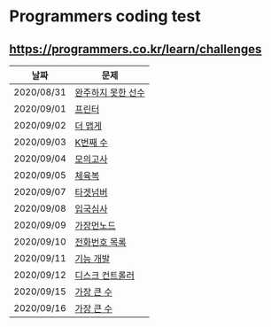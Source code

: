 # Programmers coding test
## https://programmers.co.kr/learn/challenges

| 날짜 | 문제 |
| --- | --- |
| 2020/08/31 | [완주하지 못한 선수](https://programmers.co.kr/learn/courses/30/lessons/42576) |
| 2020/09/01 | [프린터](https://programmers.co.kr/learn/courses/30/lessons/42587) |
| 2020/09/02 | [더 맵게](https://programmers.co.kr/learn/courses/30/lessons/42626) |
| 2020/09/03 | [K번째 수](https://programmers.co.kr/learn/courses/30/lessons/42748) |
| 2020/09/04 | [모의고사](https://programmers.co.kr/learn/courses/30/lessons/42840) |
| 2020/09/05 | [체육복](https://programmers.co.kr/learn/courses/30/lessons/42862) |
| 2020/09/07 | [타겟넘버](https://programmers.co.kr/learn/courses/30/lessons/43165) |
| 2020/09/08 | [입국심사](https://programmers.co.kr/learn/courses/30/lessons/43238) |
| 2020/09/09 | [가장먼노드](https://programmers.co.kr/learn/courses/30/lessons/49189) |
| 2020/09/10 | [전화번호 목록](https://programmers.co.kr/learn/courses/30/lessons/42577) |
| 2020/09/11 | [기능 개발](https://programmers.co.kr/learn/courses/30/lessons/42586) |
| 2020/09/12 | [디스크 컨트롤러](https://programmers.co.kr/learn/courses/30/lessons/42627) |
| 2020/09/15 | [가장 큰 수](https://programmers.co.kr/learn/courses/30/lessons/42746) |
| 2020/09/16 | [가장 큰 수](https://programmers.co.kr/learn/courses/30/lessons/42839) |
